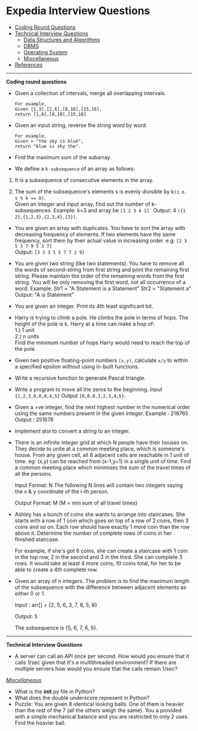 # Expedia Interview Questions
* [Coding Round Questions](#coding)
* [Technical Interview Questions](#tech)
   * [Data Structures and Algorithms](#dsalg)
   * [DBMS](#dbms)
   * [Operating System](#os)
   * [Miscellaneous](#misc)
* [References](#ref)
____
<b name="coding">Coding round questions</b><br/>
- Given a collection of intervals, merge all overlapping intervals.
   ```
   For example,
   Given [1,3],[2,6],[8,10],[15,18],
   return [1,6],[8,10],[15,18]
   ```
- Given an input string, reverse the string word by word.
    ```
    For example,
    Given = "the sky is blue",
    return "blue is sky the".
    ```
- Find the maximum sum of the subarray.

- We define a `k-subsequence` of an array as follows:

 1) It is a subsequence of consecutive elements in the array.

 2) The sum of the subsequence's elements s is evenly divisible by k`(i.e. s % k == 0)`.  
  Given an integer and input array, find out the number of k-subsequences.
  Example: k=3 and array be `[1 2 3 4 1] `
  Output: 4 `({1 2},{1,2,3},{2,3,4},{3})`.  

- You are given an array with duplicates. You have to sort the array with decreasing frequency of elements. If two elements have the same frequency, sort them by their actual value in increasing order.
e.g: ``[2 3 5 3 7 9 5 3 7]``      
Output: ``[3 3 3 5 5 7 7 2 9]``

- You are given two string (like two statements). You have to remove all the words of second-string from first string and print the remaining first string. Please maintain the order of the remaining words from the first string. You will be only removing the first word, not all occurrence of a word.
      Example: Str1 = "A Statement is a Statement"
               Str2 = "Statement a"
      Output: "A is Statement"
- You are given an integer. Print its 4th least significant bit.

- Harry is trying to climb a pole. He climbs the pole in terms of hops. The height of the pole is k. Harry at a time can make a hop of:    
1.) 1 unit    
2.) n units     
Find the minimum number of hops Harry would need to reach the top of the pole.

- Given two positive floating-point numbers `(x,y)`, calculate `x/y` to within a specified epsilon without using in-built functions.

- Write a recursive function to generate Pascal triangle.

- Write a program to move all the zeros to the beginning. Input `{1,2,3,0,0,0,4,5}` Output `{0,0,0,1,2,3,4,5}`.

- Given a +ve integer, find the next highest number in the numerical order using the same numbers present in the given integer.
      Example : 218765
      Output : 251678

- Implement atoi to convert a string to an integer.

- There is an infinite integer grid at which N people have their houses on. They decide to unite at
a common meeting place, which is someone's house.
From any given cell, all 8 adjacent cells are reachable in 1 unit of time.
eg: (x,y) can be reached from (x-1,y+1) in a single unit of time.
Find a common meeting place which minimises the sum of the travel times of all the persons.

  Input Format:
  N
  The following N lines will contain two integers saying the x & y coordinate of the i-th person.
  
  Output Format:
  M (M = min sum of all travel times)  
- Ashley has a bunch of coins she wants to arrange into staircases. She starts with a row of 1 coin which goes on top of a row of 2 coins, then 3 coins and so on. Each row should have exactly 1 more coin than the row above it. Determine the number of complete rows of coins in her finished staircase.

  For example, if she's got 6 coins, she can create a staircase with 1 coin in the top row, 2 in the second and 3 in the third. She can complete 3 rows. It would take at least 4 more coins, 10 coins total, for her to be able to create a 4th complete row. 

- Given an array of n integers. The problem is to find the maximum length of the subsequence with the difference between adjacent elements as either 0 or 1.

    Input : arr[] = {2, 5, 6, 3, 7, 6, 5, 8}

    Output: 5

    The subsequence is {5, 6, 7, 6, 5}. 

----
<b name="tech">Technical Interview Questions</b>

-  A server can call an API once per second. How would you ensure that it calls 1/sec given that it's a multithreaded environment? If there are multiple servers how would you ensure that the calls remain 1/sec?

<i><u name="misc">Miscellaneous</u></i>
- What is the __init__.py file in Python?
- What does the double underscore represent in Python? 
- Puzzle: You are given 8 identical looking balls. One of them is heavier than the rest of the 7 (all the others weigh the same). You a provided with a simple mechanical balance and you are restricted to only 2 uses. Find the heavier ball.
